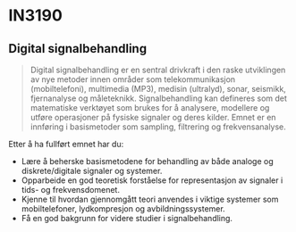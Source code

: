 # IN3190
## Digital signalbehandling

>Digital signalbehandling er en sentral drivkraft i den raske utviklingen av nye metoder innen områder som telekommunikasjon (mobiltelefoni), multimedia (MP3), medisin (ultralyd), sonar, seismikk, fjernanalyse og måleteknikk. Signalbehandling kan defineres som det matematiske verktøyet som brukes for å analysere, modellere og utføre operasjoner på fysiske signaler og deres kilder. Emnet er en innføring i basismetoder som sampling, filtrering og frekvensanalyse.

Etter å ha fullført emnet har du:
- Lære å beherske basismetodene for behandling av både analoge og diskrete/digitale signaler og systemer.
- Opparbeide en god teoretisk forståelse for representasjon av signaler i tids- og frekvensdomenet.
- Kjenne til hvordan gjennomgått teori anvendes i viktige systemer som mobiltelefoner, lydkompresjon og avbildningssystemer.
- Få en god bakgrunn for videre studier i signalbehandling.
